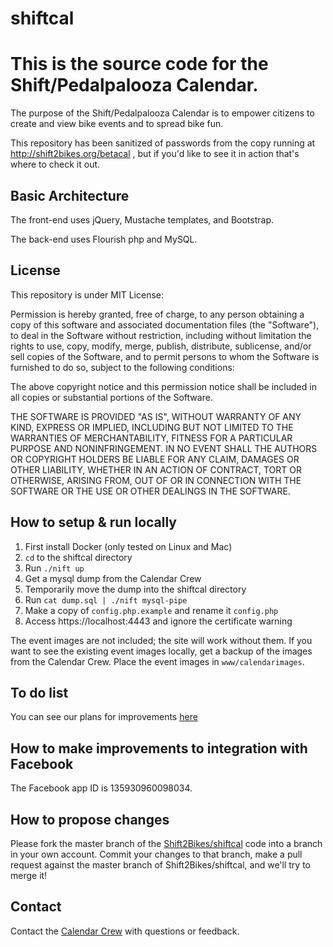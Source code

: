 # shiftcal

# This is the source code for the Shift/Pedalpalooza Calendar.

The purpose of the Shift/Pedalpalooza Calendar is to empower citizens to create and view bike events and to spread bike fun.

This repository has been sanitized of passwords from the copy running at http://shift2bikes.org/betacal , but if you'd like to see it in action that's where to check it out.

## Basic Architecture

The front-end uses jQuery, Mustache templates, and Bootstrap.

The back-end uses Flourish php and MySQL.

## License

This repository is under MIT License:

Permission is hereby granted, free of charge, to any person obtaining a copy of this software and associated documentation files (the "Software"), to deal in the Software without restriction, including without limitation the rights to use, copy, modify, merge, publish, distribute, sublicense, and/or sell copies of the Software, and to permit persons to whom the Software is furnished to do so, subject to the following conditions:

The above copyright notice and this permission notice shall be included in all copies or substantial portions of the Software.

THE SOFTWARE IS PROVIDED "AS IS", WITHOUT WARRANTY OF ANY KIND, EXPRESS OR IMPLIED, INCLUDING BUT NOT LIMITED TO THE WARRANTIES OF MERCHANTABILITY, FITNESS FOR A PARTICULAR PURPOSE AND NONINFRINGEMENT. IN NO EVENT SHALL THE AUTHORS OR COPYRIGHT HOLDERS BE LIABLE FOR ANY CLAIM, DAMAGES OR OTHER LIABILITY, WHETHER IN AN ACTION OF CONTRACT, TORT OR OTHERWISE, ARISING FROM, OUT OF OR IN CONNECTION WITH THE SOFTWARE OR THE USE OR OTHER DEALINGS IN THE SOFTWARE.

## How to setup & run locally

1. First install Docker (only tested on Linux and Mac)
2. `cd` to the shiftcal directory
3. Run `./nift up`
4. Get a mysql dump from the Calendar Crew
5. Temporarily move the dump into the shiftcal directory
6. Run `cat dump.sql | ./nift mysql-pipe`
7. Make a copy of `config.php.example` and rename it `config.php`
8. Access https://localhost:4443 and ignore the certificate warning

The event images are not included; the site will work without them. If you want to see the existing event images locally, get a backup of the images from the Calendar Crew. Place the event images in `www/calendarimages`.

## To do list

You can see our plans for improvements [here](https://tree.taiga.io/project/shift2bikes-shift-calendar/)

## How to make improvements to integration with Facebook

The Facebook app ID is 135930960098034.

## How to propose changes

Please fork the master branch of the [Shift2Bikes/shiftcal](https://github.com/Shift2Bikes/shiftcal) code into a branch in your own account. Commit your changes to that branch, make a pull request against the master branch of Shift2Bikes/shiftcal, and we'll try to merge it!

## Contact

Contact the [Calendar Crew](http://www.shift2bikes.org/contacts/index.php?eCon=CalCrew) with questions or feedback.
